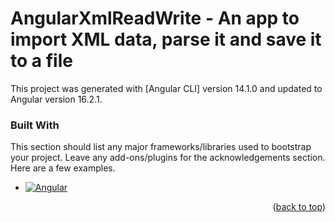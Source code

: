 <a name="readme-top"></a>

# AngularXmlReadWrite - An app to import XML data, parse it and save it to a file

This project was generated with [Angular CLI] version 14.1.0 and updated to Angular version 16.2.1.


### Built With

This section should list any major frameworks/libraries used to bootstrap your project. Leave any add-ons/plugins for the acknowledgements section. Here are a few examples.

* [![Angular][Angular.io]][Angular-url]


<p align="right">(<a href="#readme-top">back to top</a>)</p>

[Angular.io]: https://img.shields.io/badge/Angular-DD0031?style=for-the-badge&logo=angular&logoColor=white
[Angular-url]: https://angular.io/


